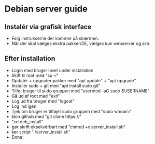 # Debian server guide

## Instalér via grafisk interface

- Følg instrukserne der kommer på skærmen. 
- Når der skal vælges ekstra pakker/DE, vælges *kun* webserver og ssh.

## Efter installation

- Login med bruger lavet under installation
- Skift til root med "su -i"
- Opdatér + opgrader pakker med "apt update" + "apt upgrade"
- Installér sudo + git med "apt install sudo git"
- Tilføj bruger til sudo gruppen med "usermod -aG sudo $USERNAME"
- Gå ud af root med "exit"
- Log ud fra bruger med "logout"
- Log ind igen.
- Tjek om bruger er tilføjet sudo gruppen med "sudo whoami"
- klon github med "git clone https://"
- "cd deb_install" 
- gør skrift eksekvérbart med "chmod +x server_install.sh"
- kør script "./server_install.sh"
- Done!
